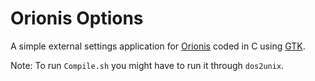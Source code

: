 # Orionis Options
A simple external settings application for [Orionis](https://www.github.com/Aerodlyn/Orionis/) coded in C using [GTK](https://www.gtk.org/).

Note: To run `Compile.sh` you might have to run it through `dos2unix`.
